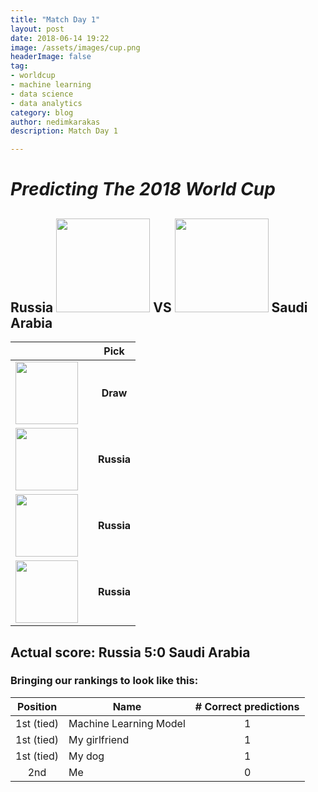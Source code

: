 ```yaml
---
title: "Match Day 1"
layout: post
date: 2018-06-14 19:22
image: /assets/images/cup.png
headerImage: false
tag:
- worldcup
- machine learning
- data science 
- data analytics
category: blog
author: nedimkarakas
description: Match Day 1

---
```

# *Predicting The 2018 World Cup*

## Russia  <img src = "https://nedim.me/assets/images/russia.png" height = "150" width = "150"> VS <img src = "https://nedim.me/assets/images/saudi_arabia.png" height = "150" width = "150"> Saudi Arabia


|             |  |  **Pick** | 
:-------------------------:|:-------------------------:|:-------------------------:
 <img src = "https://nedim.me/assets/images/nedim.png" height = "100" width = "100">  | |**Draw**
<img src = "https://ml.berkeley.edu/assets/mlab_color-e5f058901c6abd2b7d09d4d00cba0b38b36af6c373a85fd65ed10a42dbf1f0dc.png" height = "100" width = "100"> | |**Russia** 
<img src = "https://nedim.me/assets/images/nejra.png" width = "100" height = "100">  || **Russia**			
<img src = "https://nedim.me/assets/images/jimmie.png" width = "100" height = "100">  | |**Russia**					 




## Actual score: Russia		5:0 Saudi Arabia


### Bringing our rankings to look like this:


Position   | 		Name  		  | # Correct predictions
:-------------------------:|-------------------------|:-------------------------:
1st (tied)| Machine Learning Model | 1
1st (tied)| My girlfriend | 1
1st (tied)|	My dog				|1
2nd  | Me					| 0



